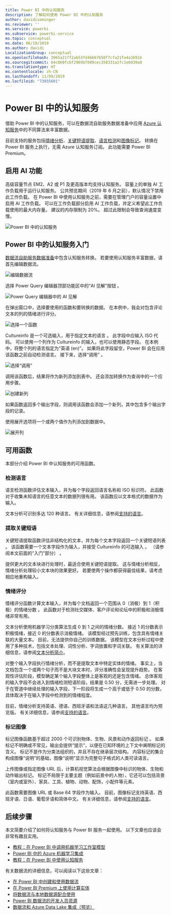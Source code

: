```yaml
---
title: Power BI 中的认知服务
description: 了解如何使用 Power BI 中的认知服务
author: davidiseminger
ms.reviewer: ''
ms.service: powerbi
ms.subservice: powerbi-service
ms.topic: conceptual
ms.date: 06/10/2019
ms.author: davidi
LocalizationGroup: conceptual
ms.openlocfilehash: 3965a21ff2ab53fd46667658f7cfa21fa4a3b916
ms.sourcegitcommit: 64c860fcbf2969bf089cec358331a1fc1e0d39a8
ms.translationtype: HT
ms.contentlocale: zh-CN
ms.lasthandoff: 11/09/2019
ms.locfileid: "73855601"
---
```

# <a name="cognitive-services-in-power-bi"></a>Power BI 中的认知服务 

借助 Power BI 中的认知服务，可以在数据流自助服务数据准备中应用 [Azure 认知服务](https://azure.microsoft.com/services/cognitive-services/)中的不同算法来丰富数据。

目前支持的服务包括[情绪分析](https://docs.microsoft.com/azure/cognitive-services/text-analytics/how-tos/text-analytics-how-to-sentiment-analysis)、[关键短语提取](https://docs.microsoft.com/azure/cognitive-services/text-analytics/how-tos/text-analytics-how-to-keyword-extraction)、[语言检测](https://docs.microsoft.com/azure/cognitive-services/text-analytics/how-tos/text-analytics-how-to-language-detection)和[图像标记](https://docs.microsoft.com/azure/cognitive-services/computer-vision/concept-tagging-images)。 转换在 Power BI 服务上执行，无需 Azure 认知服务订阅。 此功能需要 Power BI Premium。

## <a name="enabling-ai-features"></a>**启用 AI 功能**

高级容量节点 EM2、A2 或 P1 及更高版本均支持认知服务。 容量上的单独 AI 工作负载用于运行认知服务。 公共预览期间（2019 年 6 月之前），默认情况下禁用此工作负载。 在 Power BI 中使用认知服务之前，需要在管理门户的容量设置中启用 AI 工作负载。 可以在工作负载部分启用 AI 工作负载，并定义希望此工作负载使用的最大内存量。 建议的内存限制为 20%。 超过此限制会导致查询速度变慢。

![Power BI 中的认知服务](media/service-cognitive-services/cognitive-services_01.png)

## <a name="getting-started-with-cognitive-services-in-power-bi"></a>**Power BI 中的认知服务入门**

[数据流自助服务数据准备](https://powerbi.microsoft.com/blog/introducing-power-bi-data-prep-wtih-dataflows/)中包含认知服务转换。 若要使用认知服务丰富数据，请首先编辑数据流。

![编辑数据流](media/service-cognitive-services/cognitive-services_02.png)

选择 Power Query 编辑器顶部功能区中的“AI 见解”按钮  。

![Power Query 编辑器中的 AI 见解](media/service-cognitive-services/cognitive-services_03.png)

在弹出窗口中，选择要使用的函数和要转换的数据。 在本例中，我会对包含评论文本的列的情绪进行评分。

![选择一个函数](media/service-cognitive-services/cognitive-services_04.png)

Cultureinfo 是一个可选输入，用于指定文本的语言  。 此字段中应输入 ISO 代码。 可以使用一个列作为 Cultureinfo 的输入，也可以使用静态字段。 在本例中，将整个列的语言指定为“英语 (en)”。 如果将此字段留空，Power BI 会在应用该函数之前自动检测语言。 接下来，选择“调用”  。

![选择“调用”](media/service-cognitive-services/cognitive-services_05.png)

调用该函数后，结果将作为新列添加到表中。 还会添加转换作为查询中的一个应用步骤。

![创建新列](media/service-cognitive-services/cognitive-services_06.png)

如果函数返回多个输出字段，则调用该函数会添加一个新列，其中包含多个输出字段的记录。

使用展开选项将一个或两个值作为列添加到数据中。

![展开列](media/service-cognitive-services/cognitive-services_07.png)

## <a name="available-functions"></a>**可用函数**

本部分介绍 Power BI 中认知服务的可用函数。

### <a name="detect-language"></a>**检测语言**

语言检测函数评估文本输入，并为每个字段返回语言名称和 ISO 标识符。 此函数对于收集未知语言的任意文本的数据列很有用。 该函数应以文本格式的数据作为输入。

文本分析可识别多达 120 种语言。 有关详细信息，请参阅[支持的语言](https://docs.microsoft.com/azure/cognitive-services/text-analytics/text-analytics-supported-languages)。

### <a name="extract-key-phrases"></a>**提取关键短语**

关键短语提取函数评估非结构化的文本，并为每个文本字段返回一个关键短语列表  。 该函数需要一个文本字段作为输入，并接受 Cultureinfo 的可选输入  。 （请参阅本文前面的“入门”部分）  。

提供更大的文本块进行处理时，最适合使用关键短语提取。 这与情绪分析相反，情绪分析处理较小文本块的效果更好。 若要使两个操作都获得最佳结果，请考虑相应地重构输入。

### <a name="score-sentiment"></a>**情绪评分**

情绪评分函数计算文本输入，并为每个文档返回一个范围从 0（消极）到 1（积极）的情绪分数  。 此函数对于检测社交媒体、客户评论和论坛中的积极和消极情绪非常有用。

文本分析使用机器学习分类算法生成 0 到 1 之间的情绪分数。 接近 1 的分数表示积极情绪，接近 0 的分数表示消极情绪。 该模型经过预先训练，包含具有情绪关联的大量文本。 目前，无法提供你自己的训练数据。 该模型在文本分析过程中使用了多种技术，包括文本处理、词性分析、字词放置和字词关联。 有关算法的详细信息，请参阅[文本分析简介](https://blogs.technet.microsoft.com/machinelearning/2015/04/08/introducing-text-analytics-in-the-azure-ml-marketplace/)。

对整个输入字段执行情绪分析，而不是提取文本中特定实体的情绪。 事实上，当文档包含一个或两个句子而不是大块文本时，评分准确性会呈现提升趋势。 在客观性评估阶段，模型确定某个输入字段整体上是客观的还是包含情绪。 总体客观的输入字段不会进入到情绪检测短语阶段，结果是 0.50 分，无需进一步处理。 对于在管道中继续处理的输入字段，下一阶段将生成一个高于或低于 0.50 的分数，具体取决于在输入字段中检测到的情绪程度。

目前，情绪分析支持英语、德语、西班牙语和法语这几种语言。 其他语言均为预览版。 有关详细信息，请参阅[支持的语言](https://docs.microsoft.com/azure/cognitive-services/text-analytics/text-analytics-supported-languages)。

### <a name="tag-images"></a>**标记图像**

标记图像函数基于超过 2000 个可识别物体、生物、风景和动作返回标记  。 如果标记不明确或不常见，输出会提供“提示”，以便在已知环境的上下文中阐明标记的含义。 标记不是作为分类法组织的，并且不存在继承层次结构。 内容标记的集合构成图像“说明”的基础，图像“说明”显示为完整句子格式的人类可读语言。

上传图像或指定图像 URL 后，计算机视觉算法会根据图像中标识的物体、生物和动作输出标记。 标记不局限于主要主题（例如前景中的人物），它还可以包括背景（室内或室外）、家具、工具、植物、动物、配饰，小配件等元素。

此函数需要图像 URL 或 Base 64 字段作为输入。 目前，图像标记支持英语、西班牙语、日语、葡萄牙语和简体中文。 有关详细信息，请参阅[支持的语言](https://docs.microsoft.com/rest/api/cognitiveservices/computervision/tagimage/tagimage#uri-parameters)。

## <a name="next-steps"></a>后续步骤

本文简要介绍了如何将认知服务与 Power BI 服务一起使用。 以下文章也应该会非常有趣且实用。 

* [教程：在 Power BI 中调用机器学习工作室模型](service-tutorial-invoke-machine-learning-model.md)
* [Power BI 中的 Azure 机器学习集成](service-machine-learning-integration.md)
* [教程：在 Power BI 中使用认知服务](service-tutorial-use-cognitive-services.md)


有关数据流的详细信息，可以阅读以下这些文章：
* [在 Power BI 中创建和使用数据流](service-dataflows-create-use.md)
* [在 Power BI Premium 上使用计算实体](service-dataflows-computed-entities-premium.md)
* [将数据流与本地数据源配合使用](service-dataflows-on-premises-gateways.md)
* [Power BI 数据流的开发人员资源](service-dataflows-developer-resources.md)
* [数据流和 Azure Data Lake 集成（预览）](service-dataflows-azure-data-lake-integration.md)